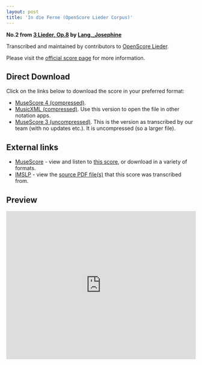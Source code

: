 ```yaml
---
layout: post
title: 'In die Ferne (OpenScore Lieder Corpus)'
---
```


__No.2 from [3 Lieder, Op.8](https://fourscoreandmore.org/openscore/lieder/Lang,_Josephine/3_Lieder,_Op.8/) by [Lang,_Josephine](https://fourscoreandmore.org/openscore/lieder/Lang,_Josephine)__

Transcribed and maintained by contributors to [OpenScore Lieder].

Please visit the [official score page] for more information.

[official score page]: https://musescore.com/openscore-lieder-corpus/scores/6088768
[OpenScore Lieder]: https://musescore.com/openscore-lieder-corpus

## Direct Download

Click on the links below to download the score in your preferred format:
- [MuseScore 4 (compressed)](https://fourscoreandmore.org/openscore/lieder/Lang,_Josephine/3_Lieder,_Op.8/2_In_die_Ferne.mscz).
- [MusicXML (compressed)](https://fourscoreandmore.org/openscore/lieder/Lang,_Josephine/3_Lieder,_Op.8/2_In_die_Ferne.mxl). Use this version to open the file in other notation apps.
- [MuseScore 3 (uncompressed)](https://raw.githubusercontent.com/OpenScore/Lieder/refs/heads/main/scores/Lang,_Josephine/3_Lieder,_Op.8/2_In_die_Ferne/lc6088768.mscx). This is the version as transcribed by our team (with no updates etc.). It is uncompressed (so a larger file).

## External links

- [MuseScore] - view and listen to [this score][MuseScore], or download in a variety of formats.
- [IMSLP] - view the [source PDF file(s)][IMSLP] that this score was transcribed from.

[MuseScore]: https://musescore.com/score/6088768
[IMSLP]: https://imslp.org/wiki/Special:ReverseLookup/616461

## Preview

<iframe width="100%" height="394" src="https://musescore.com/openscore-lieder-corpus/scores/6088768/embed" frameborder="0" allowfullscreen allow="autoplay; fullscreen"></iframe>
